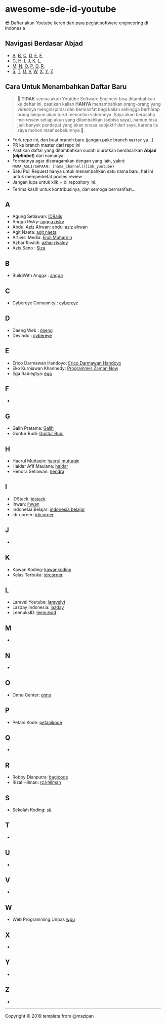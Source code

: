 # awesome-sde-id-youtube

😎 Daftar akun Youtube keren dari para pegiat software engineering di Indonesia

## Navigasi Berdasar Abjad

+ [A](#a), [B](#b), [C](#c), [D](#d), [E](#e), [F](#f),
+ [G](#g), [H](#h), [I](#i), [J](#j), [K](#k), [L](#l),
+ [M](#m), [N](#n), [O](#o), [P](#p), [Q](#q), [R](#r),
+ [S](#s), [T](#t), [U](#u), [V](#v), [W](#w), [X](#x), [Y](#y), [Z](#z)

## Cara Untuk Menambahkan Daftar Baru

> 🚫 **TIDAK** semua akun Youtube Software Engineer bisa ditambahkan ke daftar ini, pastikan kalian **HANYA** menambahkan orang-orang yang videonya menginspirasi dan bermanfat bagi kalian sehingga berharap orang lainpun akan turut menonton videonnya. Saya akan berusaha me-*review* setiap akun yang ditambahkan (sebisa saya), namun bisa jadi banyak pendapat yang akan terasa subjektif dari saya, karena itu saya mohon maaf sebelumnya 🙏.

+ Fork repo ini, dan buat branch baru (jangan pake branch `master` ya...)
+ PR ke branch master dari repo ini
+ Pastikan daftar yang ditambahkan sudah diurutkan berdasarkan **Abjad (*alphabet*)** dari namanya
+ Formatnya agar diseragamkan dengan yang lain, yakni: `NAMA_ASLI/SAPAAN: [nama_channel](link_youtube)`
+ Satu Pull Request hanya untuk menambahkan satu nama baru, hal ini untuk memperketat proses review
+ Jangan lupa untuk klik ⭐️ di repository ini.
+ Terima kasih untuk kontribusinya, dan semoga bermanfaat...

## A

+ Agung Setiawan: [IDRails](https://www.youtube.com/channel/UClYSachcLCPcKdvZw6iE4qw)
+ Angga Risky: [angga risky](https://www.youtube.com/channel/UCG1aEPR4NO2Sd_mmJFimfQQ)
+ Abdul Aziz Ahwan: [abdul aziz ahwan](https://www.youtube.com/channel/UCQUfwiydQHf0u4Gb6uT-hyA)
+ Agit Naeta: [agit naeta](https://www.youtube.com/channel/UC2ZwPrUbjBcAbk9qem810rA)
+ Artivisi Media: [Endi Muhardin](https://www.youtube.com/channel/UC3oNtvY3sETKZU7wEQyePQQ)
+ Azhar Rivaldi: [azhar rivaldy](https://www.youtube.com/channel/UCBXvboJdq9BSqSaZtSZhxyA)
+ Azis Seno : [Siza](https://www.youtube.com/channel/UCMYLawqsQaujS5erEoPsV8w)

## B
+ BuildWith Angga : [angga](https://www.youtube.com/channel/UCrCqB6_uGWECG-Fns1ArhFA)

## C

+ Cybereye Comunnity : [cybereye](https://www.youtube.com/channel/UCZbsWQGnHQQxLFFyLsuEF_g)

## D

+ Daeng Web : [daeng](https://www.youtube.com/channel/UCHsijoukA4I8qdJoK6WW9Ww)
+ Devindo : [cybereye](https://www.youtube.com/channel/UCc0Hy5IPH65l05x170ZmiCw)

## E

+ Erico Darmawan Handoyo: [Erico Darmawan Handoyo](https://www.youtube.com/channel/UC0s92eMIsyR9otmIiY4v8Ww)
+ Eko Kurniawan Khannedy: [Programmer Zaman Now](https://www.youtube.com/channel/UC14ZKB9XsDZbnHVmr4AmUpQ)
+ Ega Radiegtya: [ega](https://www.youtube.com/channel/UCOh-ds8EPfG8AzZOmgFRUiA)

## F

+

## G

+ Galih Pratama: [Galih](https://www.youtube.com/channel/UClWBVXTagK9stScJlsHeEGA)
+ Guntur Budi: [Guntur Budi](https://www.youtube.com/channel/UCFAzqqspfsuFfo4wy_Ygy1A)

## H

+ Haerul Muttaqin: [haerul muttaqin](https://www.youtube.com/channel/UCFOcbpcqG-f7Ootft8zKWzw)
+ Haidar Afif Maulana: [haidar](https://www.youtube.com/channel/UC9XfZRM3OrOYci7ZLD6sU-A)
+ Hendra Setiawan: [hendra](https://www.youtube.com/channel/UCwFN8mv31_M8quDQvAsgo1Q)

## I

+ IDStack: [idstack](https://youtube.com/@idstack)
+ Ihwan: [ihwan](https://youtube.com/@ihwan)
+ Indonesia Belajar: [indonesia belajar](https://www.youtube.com/channel/UCQ4Jo2IJeyRGzZBvjaaLzrw)
+ idr corner: [idrcorner](https://www.youtube.com/channel/UC6MTowFYbG8SK5GvTWjxSvg)

## J

+ 

## K

+ Kawan Koding: [kawankoding](https://www.youtube.com/channel/UChccjG2gYrS-y9yUteVV3Mg)
+ Kelas Terbuka: [idrcorner](https://www.youtube.com/channel/UCnrZ-UFSzeMSxKx_OHtwKsQ)


## L

+ Laravel Youtube: [laravelyt](https://www.youtube.com/channel/UCT_1pPaTXKEl4ZpJQuxaRzg)
+ Lazday Indonesia: [lazday](https://www.youtube.com/channel/UCnJFFAhsxC1DWrJqySPPAIw)
+ LeenuksID: [leenuksid](https://www.youtube.com/channel/UCUvXjaQRdHcptVbGoQ_Dkkg)

## M

+ 

## N

+ 

## O

+ Onno Center: [onno](https://www.youtube.com/channel/UCvYfBQdMzsWTbNAsgJEC7Ig)

## P

+ Petani Kode: [petanikode](https://www.youtube.com/channel/UCVEEB0XiaogU6UodKXRaNyg)

## Q

+

## R

+ Robby Dianputra: [bagicode](https://www.youtube.com/channel/UCoAtRuBwX_I2kFiUoTVgUmQ)
+ Rizal Hilman: [rz.khilman](https://www.youtube.com/channel/UCL6gpc5cX0Ku5-WzIaYO-aQ)

## S

+ Sekolah Koding: [sk](https://www.youtube.com/channel/UCpSPS5yLCxYRuZSrCx-eBjA)

## T

+ 

## U

+

## V

+

## W

+ Web Programming Unpas [wpu](https://www.youtube.com/channel/UCkXmLjEr95LVtGuIm3l2dPg)

## X
+

## Y

+

## Z

+

----


Copyright © 2019 template from @mazipan
